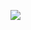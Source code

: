 <p>
  <a href="https://online.visualstudio.com/environments/new?name=reactCGSecTwentyMultipageSPA_2&repo=KaungMyatLin/reactCGSecTwentyMultipageSPA_2">
    <img src="https://img.shields.io/endpoint?style=social&url=https%3A%2F%2Faka.ms%2Fvso-badge">
  </a>
</p>
